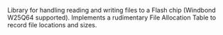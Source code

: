 Library for handling reading and writing files to a Flash chip (Windbond W25Q64 supported). Implements a rudimentary File Allocation Table to record file locations and sizes. 


